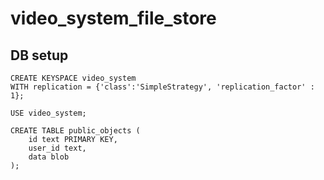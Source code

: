# video_system_file_store

## DB setup
```cql
CREATE KEYSPACE video_system 
WITH replication = {'class':'SimpleStrategy', 'replication_factor' : 1};

USE video_system;

CREATE TABLE public_objects (
    id text PRIMARY KEY,
    user_id text,
    data blob
);
```